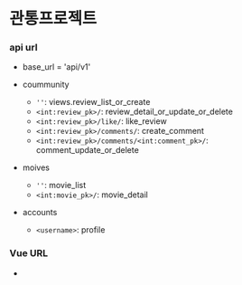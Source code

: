 # 관통프로젝트

### api url

- base_url = 'api/v1'

- coummunity
  - `''`: views.review_list_or_create
  - `<int:review_pk>/`: review_detail_or_update_or_delete
  - `<int:review_pk>/like/`: like_review
  - `<int:review_pk>/comments/`: create_comment
  - `<int:review_pk>/comments/<int:comment_pk>/`: comment_update_or_delete



- moives
  - `''`: movie_list
  - `<int:movie_pk>/`: movie_detail



- accounts
  - `<username>`: profile



### Vue URL

- 
